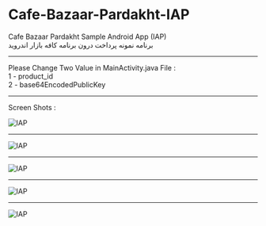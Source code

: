 Cafe-Bazaar-Pardakht-IAP
========================

Cafe Bazaar Pardakht Sample Android App (IAP)
<br>
برنامه نمونه پرداخت درون برنامه کافه بازار اندروید

----

Please Change Two Value in MainActivity.java File :
<br>
1 - product_id
<br>
2 - base64EncodedPublicKey

----

Screen Shots :

![IAP](https://raw.githubusercontent.com/ahmadpanah/Cafe-Bazaar-Pardakht-IAP/master/ScreenShot/Screenshot_1.png)

-----

![IAP](https://raw.githubusercontent.com/ahmadpanah/Cafe-Bazaar-Pardakht-IAP/master/ScreenShot/Screenshot_2.png)

-----

![IAP](https://raw.githubusercontent.com/ahmadpanah/Cafe-Bazaar-Pardakht-IAP/master/ScreenShot/Screenshot_3.png)

-----

![IAP](https://raw.githubusercontent.com/ahmadpanah/Cafe-Bazaar-Pardakht-IAP/master/ScreenShot/Screenshot_4.png)

-----

![IAP](https://raw.githubusercontent.com/ahmadpanah/Cafe-Bazaar-Pardakht-IAP/master/ScreenShot/Donate.jpg)
